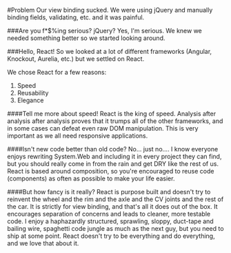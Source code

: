 #Problem
Our view binding sucked.  We were using jQuery and manually binding fields, validating, etc. and it was painful.

###Are you f*$%ing serious? jQuery?
Yes, I'm serious.  We knew we needed something better so we started looking around.

###Hello, React!
So we looked at a lot of different frameworks (Angular, Knockout, Aurelia, etc.) but we settled on React.  

We chose React for a few reasons:
1. Speed
2. Reusability
3. Elegance

####Tell me more about speed!
React is the king of speed.  Analysis after analysis after analysis proves that it trumps all of the other frameworks, and in some cases can defeat even raw DOM manipulation.  This is very important as we all need responsive applications.

####Isn't new code better than old code?
No... just no....  I know everyone enjoys rewriting System.Web and including it in every project they can find, but you should really come in from the rain and get DRY like the rest of us.  React is based around composition, so you're encouraged to reuse code (components) as often as possible to make your life easier.

####But how fancy is it really?
React is purpose built and doesn't try to reinvent the wheel and the rim and the axle and the CV joints and the rest of the car.  It is strictly for view binding, and that's all it does out of the box.  It encourages separation of concerns and leads to cleaner, more testable code.  I enjoy a haphazardly structured, sprawling, sloppy, duct-tape and bailing wire, spaghetti code jungle as much as the next guy, but you need to ship at some point.  React doesn't try to be everything and do everything, and we love that about it.
